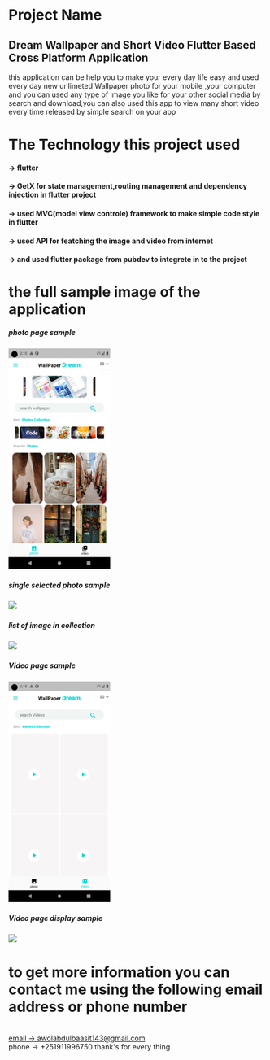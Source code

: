 # Project Name
   ## Dream Wallpaper and Short Video Flutter Based Cross Platform Application
 this application can be help you to make your every day life easy and used every day new unlimeted Wallpaper photo for your mobile ,your computer and you can used any type of image you like for your other social media by search and download,you can also  used this app to view many short video every time released by simple search on your app

# The Technology this project used
  #### -> flutter 
  #### -> GetX for state management,routing management and dependency injection in flutter project
  #### -> used MVC(model view controle) framework to make simple code style in flutter
  #### -> used API for featching the image and video from internet
  ####  -> and used flutter package from pubdev  to integrete in to the project
 
# the full sample image of the application
<div style:{width:1200px,position:flex,flex-direction:row,justify-content:center}>
   <h5>photo page sample </h5>
   <img src="assets/sample/s5.png" width="200px">
   <h5>single selected  photo sample </h5>
   <img src="  assets/sample/s91.png" width="200px">
   <h5>list of image in collection </h5>
   <img src="assets/sample/s9.png" width="200px">
   <h5>Video page sample </h5>
   <img src=" assets/sample/s11.png" width="200px">
   <h5>Video page display sample </h5>
   <img src=" assets/sample/s17.png" width="200px">
</div>

# to get more information you  can contact me using the following email address or phone number
<br/>
 <a href="mailto::awolabdulbaasit143@gmail.com">email -> awolabdulbaasit143@gmail.com</a> 
 <br/>
 phone -> +251911996750 
 thank's for every thing 
